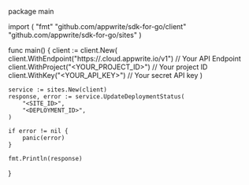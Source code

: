 package main

import (
    "fmt"
    "github.com/appwrite/sdk-for-go/client"
    "github.com/appwrite/sdk-for-go/sites"
)

func main() {
    client := client.New(
        client.WithEndpoint("https://<REGION>.cloud.appwrite.io/v1") // Your API Endpoint
        client.WithProject("<YOUR_PROJECT_ID>") // Your project ID
        client.WithKey("<YOUR_API_KEY>") // Your secret API key
    )

    service := sites.New(client)
    response, error := service.UpdateDeploymentStatus(
        "<SITE_ID>",
        "<DEPLOYMENT_ID>",
    )

    if error != nil {
        panic(error)
    }

    fmt.Println(response)
}
